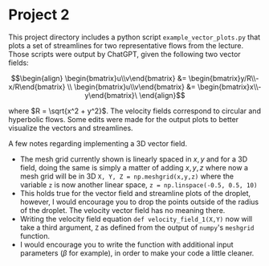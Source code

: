 # Project 2

This project directory includes a python script `example_vector_plots.py` that plots a set of streamlines for two representative flows from the lecture. Those scripts were output by ChatGPT, given the following two vector fields:
```math
\begin{align}
\begin{bmatrix}u\\v\end{bmatrix}
 &= \begin{bmatrix}y/R\\-x/R\end{bmatrix}
 \\
 \begin{bmatrix}u\\v\end{bmatrix}
 &= \begin{bmatrix}x\\-y\end{bmatrix}\
 \end{align}
```

where $R = \sqrt{x^2 + y^2}$. The velocity fields correspond to circular and hyperbolic flows. Some edits were made for the output plots to better visualize the vectors and streamlines.

A few notes regarding implementing a 3D vector field.

- The mesh grid currently shown is linearly spaced in $x,y$ and for a 3D field, doing the same is simply a matter of adding $x,y,z$ where now a mesh grid will be in 3D
  `X, Y, Z = np.meshgrid(x,y,z)` where the variable `z` is now another linear space, `z = np.linspace(-0.5, 0.5, 10)`
- This holds true for the vector field and streamline plots of the droplet, however, I would encourage you to drop the points outside of the radius of the droplet. The velocity vector field has no meaning there.
- Writing the velocity field equation `def velocity_field_1(X,Y)` now will take a third argument, `Z` as defined from the output of `numpy`'s `meshgrid` function.
- I would encourage you to write the function with additional input parameters ($\beta$ for example), in order to make your code a little cleaner.